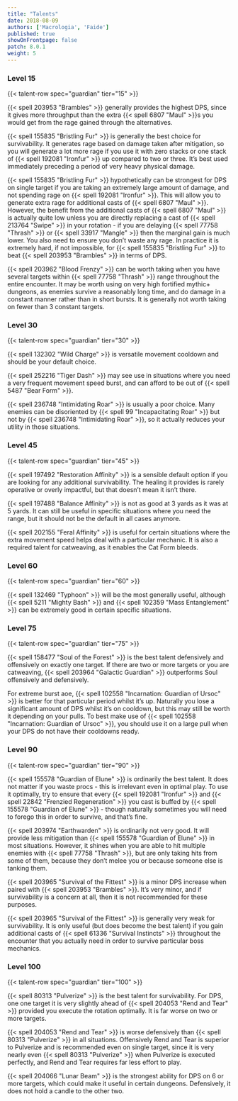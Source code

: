```yaml
---
title: "Talents"
date: 2018-08-09
authors: ['Macrologia', 'Faide']
published: true
showOnFrontpage: false
patch: 8.0.1
weight: 5
---
```


### Level 15
{{< talent-row spec="guardian" tier="15" >}}

{{< spell 203953 "Brambles" >}} generally provides the highest DPS, since it gives more throughput than the extra {{< spell 6807 "Maul" >}}s you would get from the rage gained through the alternatives.

{{< spell 155835 "Bristling Fur" >}} is generally the best choice for survivability. It generates rage based on damage taken after mitigation, so you will generate a lot more rage if you use it with zero stacks or one stack of {{< spell 192081 "Ironfur" >}} up compared to two or three. It’s best used immediately preceding a period of very heavy physical damage.

{{< spell 155835 "Bristling Fur" >}} hypothetically can be strongest for DPS on single target if you are taking an extremely large amount of damage, and not spending rage on {{< spell 192081 "Ironfur" >}}. This will allow you to generate extra rage for additional casts of {{< spell 6807 "Maul" >}}. However, the benefit from the additional casts of {{< spell 6807 "Maul" >}} is actually quite low unless you are directly replacing a cast of {{< spell 213764 "Swipe" >}} in your rotation - if you are delaying {{< spell 77758 "Thrash" >}} or {{< spell 33917 "Mangle" >}} then the marginal gain is much lower. You also need to ensure you don’t waste any rage. In practice it is extremely hard, if not impossible, for {{< spell 155835 "Bristling Fur" >}} to beat {{< spell 203953 "Brambles" >}} in terms of DPS.

{{< spell 203962 "Blood Frenzy" >}} can be worth taking when you have several targets within {{< spell 77758 "Thrash" >}} range throughout the entire encounter. It may be worth using on very high fortified mythic+ dungeons, as enemies survive a reasonably long time, and do damage in a constant manner rather than in short bursts. It is generally not worth taking on fewer than 3 constant targets.

### Level 30
{{< talent-row spec="guardian" tier="30" >}}

{{< spell 132302 "Wild Charge" >}} is versatile movement cooldown and should be your default choice.

{{< spell 252216 "Tiger Dash" >}} may see use in situations where you need a very frequent movement speed burst, and can afford to be out of {{< spell 5487 "Bear Form" >}}.

{{< spell 236748 "Intimidating Roar" >}} is usually a poor choice. Many enemies can be disoriented by {{< spell 99 "Incapacitating Roar" >}} but not by {{< spell 236748 "Intimidating Roar" >}}, so it actually reduces your utility in those situations.


### Level 45
{{< talent-row spec="guardian" tier="45" >}}

{{< spell 197492 "Restoration Affinity" >}} is a sensible default option if you are looking for any additional survivability. The healing it provides is rarely operative or overly impactful, but that doesn’t mean it isn’t there.

{{< spell 197488 "Balance Affinity" >}} is not as good at 3 yards as it was at 5 yards. It can still be useful in specific situations where you need the range, but it should not be the default in all cases anymore.

{{< spell 202155 "Feral Affinity" >}} is useful for certain situations where the extra movement speed helps deal with a particular mechanic. It is also a required talent for catweaving, as it enables the Cat Form bleeds.

### Level 60
{{< talent-row spec="guardian" tier="60" >}}

{{< spell 132469 "Typhoon" >}} will be the most generally useful, although {{< spell 5211 "Mighty Bash" >}} and {{< spell 102359 "Mass Entanglement" >}} can be extremely good in certain specific situations.

### Level 75
{{< talent-row spec="guardian" tier="75" >}}

{{< spell 158477 "Soul of the Forest" >}} is the best talent defensively and offensively on exactly one target. If there are two or more targets or you are catweaving, {{< spell 203964 "Galactic Guardian" >}} outperforms Soul offensively and defensively.

For extreme burst aoe, {{< spell 102558 "Incarnation: Guardian of Ursoc" >}} is better for that particular period whilst it’s up. Naturally you lose a significant amount of DPS whilst it’s on cooldown, but this may still be worth it depending on your pulls. To best make use of {{< spell 102558 "Incarnation: Guardian of Ursoc" >}}, you should use it on a large pull when your DPS do not have their cooldowns ready.

### Level 90
{{< talent-row spec="guardian" tier="90" >}}

{{< spell 155578 "Guardian of Elune" >}} is ordinarily the best talent. It does not matter if you waste procs - this is irrelevant even in optimal play. To use it optimally, try to ensure that every {{< spell 192081 "Ironfur" >}} and {{< spell 22842 "Frenzied Regeneration" >}} you cast is buffed by {{< spell 155578 "Guardian of Elune" >}} - though naturally sometimes you will need to forego this in order to survive, and that’s fine.

{{< spell 203974 "Earthwarden" >}} is ordinarily not very good. It will provide less mitigation than {{< spell 155578 "Guardian of Elune" >}} in most situations. However, it shines when you are able to hit multiple enemies with {{< spell 77758 "Thrash" >}}, but are only taking hits from some of them, because they don’t melee you or because someone else is tanking them.

{{< spell 203965 "Survival of the Fittest" >}} is a minor DPS increase when paired with {{< spell 203953 "Brambles" >}}. It’s very minor, and if survivability is a concern at all, then it is not recommended for these purposes.

{{< spell 203965 "Survival of the Fittest" >}} is generally very weak for survivability. It is only useful (but does become the best talent) if you gain additional casts of {{< spell 61336 "Survival Instincts" >}} throughout the encounter that you actually need in order to survive particular boss mechanics.

### Level 100
{{< talent-row spec="guardian" tier="100" >}}

{{< spell 80313 "Pulverize" >}} is the best talent for survivability. For DPS, one one target it is very slightly ahead of {{< spell 204053 "Rend and Tear" >}} provided you execute the rotation optimally. It is far worse on two or more targets.

{{< spell 204053 "Rend and Tear" >}} is worse defensively than {{< spell 80313 "Pulverize" >}} in all situations. Offensively Rend and Tear is superior to Pulverize and is recommended even on single target, since it is very nearly even {{< spell 80313 "Pulverize" >}} when Pulverize is executed perfectly, and Rend and Tear requires far less effort to play.

{{< spell 204066 "Lunar Beam" >}} is the strongest ability for DPS on 6 or more targets, which could make it useful in certain dungeons. Defensively, it does not hold a candle to the other two.

